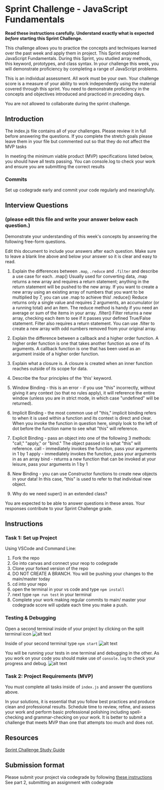 # Sprint Challenge - JavaScript Fundamentals

**Read these instructions carefully. Understand exactly what is expected _before_ starting this Sprint Challenge.**

This challenge allows you to practice the concepts and techniques learned over the past week and apply them in project. This Sprint explored JavaScript Fundamentals. During this Sprint, you studied array methods, this keyword, prototypes, and class syntax. In your challenge this week, you will demonstrate proficiency by completing a range of JavaScript problems.

This is an individual assessment. All work must be your own. Your challenge score is a measure of your ability to work independently using the material covered through this sprint. You need to demonstrate proficiency in the concepts and objectives introduced and practiced in preceding days.

You are not allowed to collaborate during the sprint challenge. 

## Introduction

The index.js file contains all of your challenges. Please review it in full before answering the questions. If you complete the stretch goals please leave them in your file but commented out so that they do not affect the MVP tasks 

In meeting the minimum viable product (MVP) specifications listed below, you should have all tests passing. You can console.log to check your work and ensure you are submitting the correct results 

### Commits

Set up codegrade early and commit your code regularly and meaningfully. 

## Interview Questions
### (please edit this file and write your answer below each question.)
Demonstrate your understanding of this week's concepts by answering the following free-form questions.

Edit this document to include your answers after each question. Make sure to leave a blank line above and below your answer so it is clear and easy to read.

1. Explain the differences between `.map`, `.reduce` and `.filter` and describe a use case for each.
    .map() Usually used for converting data, .map returns a new array and requires a return statement; anything in the return statement will be pushed to the new array. If you want to create a new array using an existing array of numbers that you want to be multiplied by 7, you can use .map to achieve this!
    .reduce() Reduce returns only a single value and requires 2 arguments, an accumulator (or a running total) and an item. The reduce method is handy if you need an average or sum of the items in your array.
    .filter() Filter returns a new array, checking each item to see if it passes your defined True/False statement. Filter also requires a return statement. You can use .filter to create a new array with odd numbers removed from your original array.

2. Explain the difference between a callback and a higher order function.
    A higher order function is one that takes another function as one of its arguments. A callback function is one that has been used as an argument inside of a higher order function.

3. Explain what a closure is.
    A closure is created when an inner function reaches outside of its scope for data. 

4. Describe the four principles of the 'this' keyword.
  1. Window Binding - this is an error - if you use "this" incorrectly, without giving it any context (so that no rules apply), it will reference the entire window (unless you are in strict mode, in which case "undefined" will be returned). 
  2. Implicit Binding - the most common use of "this," implicit binding refers to when it is used within a function and its context is direct and clear. When you invoke the function in question here, simply look to the left of dot before the function name to see what "this" will reference. 
  3. Explicit Binding - pass an object into one of the following 3 methods: "call," "apply," or "bind." The object passed in is what "this" will reference.
    call - immediately invokes the function, pass your arguments in 1 by 1
    apply - immediately invokes the function, pass your arguments in as an array
    bind - returns a new function that can be invoked at your leisure, pass your arguments in 1 by 1
  4. New Binding - you can use Constructor functions to create new objects in your data! In this case, "this" is used to refer to that individual new object.

5. Why do we need super() in an extended class?

You are expected to be able to answer questions in these areas. Your responses contribute to your Sprint Challenge grade. 

## Instructions

### Task 1: Set up Project

Using VSCode and Command Line:


1. Fork the repo
2. Go into canvas and connect your reop to codegrade
3. Clone your forked version of the repo
4. DO NOT CREATE A BRANCH. You will be pushing your changes to the main/master today
5. cd into your repo
6. open the terminal in your vs code and type `npm install`
7. next type `npm run test` in your terminal
8. Complete your work making regular commits to main/ master your codegrade score will update each time you make a push.


### Testing & Debugging

Open a second terminal inside of your project by clicking on the split terminal icon
![alt text](assets/split_terminal.png "Split Terminal")

Inside of your second terminal type `npm start` 
![alt text](assets/npm_start.png "type npm start")

You will be running your tests in one terminal and debugging in the other. As you work on your code you should make use of `console.log` to check your progress and debug.
![alt text](assets/tests_debug_terminal_final.png "your terminal should look like this")

### Task 2: Project Requirements (MVP)

You must complete all tasks inside of `index.js` and answer the questions above.

In your solutions, it is essential that you follow best practices and produce clean and professional results. Schedule time to review, refine, and assess your work and perform basic professional polishing including spell-checking and grammar-checking on your work. It is better to submit a challenge that meets MVP than one that attempts too much and does not.

## Resources
 
 [Sprint Challenge Study Guide](https://www.notion.so/lambdaschool/Unit-1-Sprint-3-Study-Guide-033a9a00659a4ef98c12eb97e49a6110)

## Submission format

Please submit your project via codegrade by following [these instructions](https://lambdaschool.notion.site/lambdaschool/Lambda-School-Git-Flow-Step-by-step-269f68ae3bf64eb689a8328715a179f9) See part 2, submitting an assignment with codegrade
